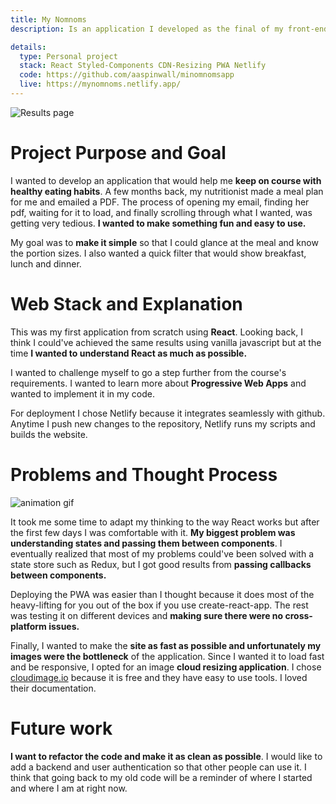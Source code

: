 ```yaml
---
title: My Nomnoms
description: Is an application I developed as the final of my front-end bootcamp at Concordia. I built it from scratch using React and deployed a <b>Progressive Web App</b> that is compatible with <b>mobile devices</b>.

details:
  type: Personal project
  stack: React Styled-Components CDN-Resizing PWA Netlify
  code: https://github.com/aaspinwall/minomnomsapp
  live: https://mynomnoms.netlify.app/
---
```


![Results page](/img/mynomnoms/screen.png "Results page")

# Project Purpose and Goal

I wanted to develop an application that would help me **keep on course with healthy eating habits**. A few months back, my nutritionist made a meal plan for me and emailed a PDF. The process of opening my email, finding her pdf, waiting for it to load, and finally scrolling through what I wanted, was getting very tedious. **I wanted to make something fun and easy to use.**

My goal was to **make it simple** so that I could glance at the meal and know the portion sizes. I also wanted a quick filter that would show breakfast, lunch and dinner.

# Web Stack and Explanation

This was my first application from scratch using **React**. Looking back, I think I could've achieved the same results using vanilla javascript but at the time **I wanted to understand React as much as possible.**

I wanted to challenge myself to go a step further from the course's requirements. I wanted to learn more about **Progressive Web Apps** and wanted to implement it in my code.

For deployment I chose Netlify because it integrates seamlessly with github. Anytime I push new changes to the repository, Netlify runs my scripts and builds the website.

# Problems and Thought Process

<img src=/img/mynomnoms/recording.gif alt='animation gif' title='pwa' class='gif' />

It took me some time to adapt my thinking to the way React works but after the first few days I was comfortable with it. **My biggest problem was understanding states and passing them between components**. I eventually realized that most of my problems could've been solved with a state store such as Redux, but I got good results from **passing callbacks between components.**

Deploying the PWA was easier than I thought because it does most of the heavy-lifting for you out of the box if you use create-react-app. The rest was testing it on different devices and **making sure there were no cross-platform issues.**

Finally, I wanted to make the **site as fast as possible and unfortunately my images were the bottleneck** of the application. Since I wanted it to load fast and be responsive, I opted for an image **cloud resizing application**. I chose [cloudimage.io](https://www.cloudimage.io/en/home) because it is free and they have easy to use tools. I loved their documentation.

# Future work

**I want to refactor the code and make it as clean as possible**. I would like to add a backend and user authentication so that other people can use it. I think that going back to my old code will be a reminder of where I started and where I am at right now.
